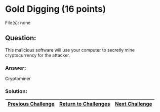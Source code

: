 # Gold Digging (16 points)

File(s): none

## Question:

This malicious software will use your computer to secretly mine cryptocurrency for the attacker.

### Answer:

Cryptominer

### Solution:



| [Previous Challenge](/Challenges/Protect-And-Defend/9) | [Return to Challenges](/Challenges/../../../#modules) | [Next Challenge](/Challenges/Protect-And-Defend/11) |
| :------- | :-----: | ------: |